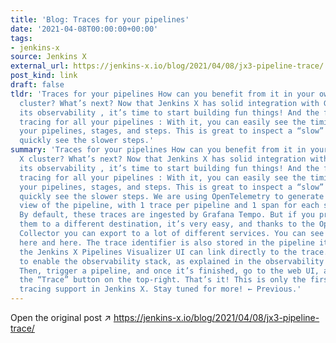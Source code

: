 ```yaml
---
title: 'Blog: Traces for your pipelines'
date: '2021-04-08T00:00:00+00:00'
tags:
- jenkins-x
source: Jenkins X
external_url: https://jenkins-x.io/blog/2021/04/08/jx3-pipeline-trace/
post_kind: link
draft: false
tldr: 'Traces for your pipelines How can you benefit from it in your own Jenkins X
  cluster? What’s next? Now that Jenkins X has solid integration with Grafana for
  its observability , it’s time to start building fun things! And the first one is
  tracing for all your pipelines : With it, you can easily see the timings of all
  your pipelines, stages, and steps. This is great to inspect a “slow” pipeline and
  quickly see the slower steps.'
summary: 'Traces for your pipelines How can you benefit from it in your own Jenkins
  X cluster? What’s next? Now that Jenkins X has solid integration with Grafana for
  its observability , it’s time to start building fun things! And the first one is
  tracing for all your pipelines : With it, you can easily see the timings of all
  your pipelines, stages, and steps. This is great to inspect a “slow” pipeline and
  quickly see the slower steps. We are using OpenTelemetry to generate a “logical”
  view of the pipeline, with 1 trace per pipeline and 1 span for each stage and step.
  By default, these traces are ingested by Grafana Tempo. But if you prefer to export
  them to a different destination, it’s very easy, and thanks to the OpenTelemetry
  Collector you can export to a lot of different services. You can see the full list
  here and here. The trace identifier is also stored in the pipeline itself so that
  the Jenkins X Pipelines Visualizer UI can link directly to the trace. You just need
  to enable the observability stack, as explained in the observability admin guide.
  Then, trigger a pipeline, and once it’s finished, go to the web UI, and click on
  the “Trace” button on the top-right. That’s it! This is only the first step of native
  tracing support in Jenkins X. Stay tuned for more! ← Previous.'
---
```

Open the original post ↗ https://jenkins-x.io/blog/2021/04/08/jx3-pipeline-trace/
